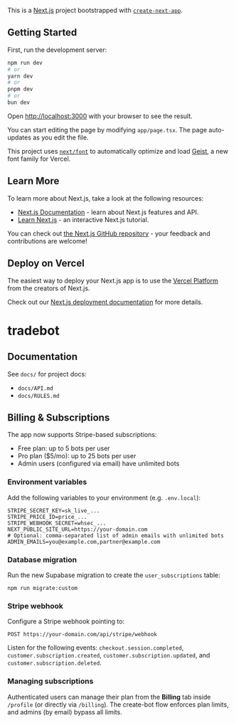 This is a [Next.js](https://nextjs.org) project bootstrapped with [`create-next-app`](https://nextjs.org/docs/app/api-reference/cli/create-next-app).

## Getting Started

First, run the development server:

```bash
npm run dev
# or
yarn dev
# or
pnpm dev
# or
bun dev
```

Open [http://localhost:3000](http://localhost:3000) with your browser to see the result.

You can start editing the page by modifying `app/page.tsx`. The page auto-updates as you edit the file.

This project uses [`next/font`](https://nextjs.org/docs/app/building-your-application/optimizing/fonts) to automatically optimize and load [Geist](https://vercel.com/font), a new font family for Vercel.

## Learn More

To learn more about Next.js, take a look at the following resources:

- [Next.js Documentation](https://nextjs.org/docs) - learn about Next.js features and API.
- [Learn Next.js](https://nextjs.org/learn) - an interactive Next.js tutorial.

You can check out [the Next.js GitHub repository](https://github.com/vercel/next.js) - your feedback and contributions are welcome!

## Deploy on Vercel

The easiest way to deploy your Next.js app is to use the [Vercel Platform](https://vercel.com/new?utm_medium=default-template&filter=next.js&utm_source=create-next-app&utm_campaign=create-next-app-readme) from the creators of Next.js.

Check out our [Next.js deployment documentation](https://nextjs.org/docs/app/building-your-application/deploying) for more details.
# tradebot

## Documentation

See `docs/` for project docs:
- `docs/API.md`
- `docs/RULES.md`

## Billing & Subscriptions

The app now supports Stripe-based subscriptions:

- Free plan: up to 5 bots per user
- Pro plan ($5/mo): up to 25 bots per user
- Admin users (configured via email) have unlimited bots

### Environment variables

Add the following variables to your environment (e.g. `.env.local`):

```
STRIPE_SECRET_KEY=sk_live_...
STRIPE_PRICE_ID=price_...
STRIPE_WEBHOOK_SECRET=whsec_...
NEXT_PUBLIC_SITE_URL=https://your-domain.com
# Optional: comma-separated list of admin emails with unlimited bots
ADMIN_EMAILS=you@example.com,partner@example.com
```

### Database migration

Run the new Supabase migration to create the `user_subscriptions` table:

```
npm run migrate:custom
```

### Stripe webhook

Configure a Stripe webhook pointing to:

```
POST https://your-domain.com/api/stripe/webhook
```

Listen for the following events: `checkout.session.completed`, `customer.subscription.created`, `customer.subscription.updated`, and `customer.subscription.deleted`.

### Managing subscriptions

Authenticated users can manage their plan from the **Billing** tab inside `/profile` (or directly via `/billing`). The create-bot flow enforces plan limits, and admins (by email) bypass all limits.
